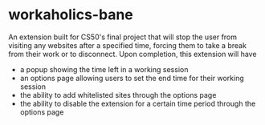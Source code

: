 # workaholics-bane
An extension built for CS50's final project that will stop the user from visiting any websites after a specified time, forcing them to take a break from their work or to disconnect.
Upon completion, this extension will have 
<ul>
<li>a popup showing the time left in a working session</li>
<li>an options page allowing users to set the end time for their working session</li>
<li>the ability to add whitelisted sites through the options page</li>
<li>the ability to disable the extension for a certain time period through the options page</li>
</ul>
